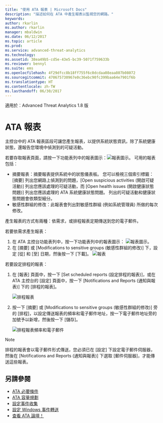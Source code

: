 ```yaml
---
title: "使用 ATA 報表 | Microsoft Docs"
description: "描述如何在 ATA 中產生報表以監視您的網路。"
keywords: 
author: rkarlin
ms.author: rkarlin
manager: mbaldwin
ms.date: 06/12/2017
ms.topic: article
ms.prod: 
ms.service: advanced-threat-analytics
ms.technology: 
ms.assetid: 38ea49b5-cd5e-43e5-bc39-5071f759633b
ms.reviewer: bennyl
ms.suite: ems
ms.openlocfilehash: 4f29dfcc8b18ff755f6c0dcdaa08eaa807b08072
ms.sourcegitcommit: 470675730967e0c36ebc90fc399baa64e7901f6b
ms.translationtype: HT
ms.contentlocale: zh-TW
ms.lasthandoff: 06/30/2017
---
```

適用於︰Advanced Threat Analytics 1.8 版


# <a name="ata-reports"></a>ATA 報表

主控台中的 ATA 報表區段可讓您產生報表，以提供系統狀態資訊，除了系統健康狀態，還報告您環境中偵測到的可疑活動。

若要存取報表頁面，請按一下功能表列中的報表圖示：![報表圖示](./media/ata-report-icon.png)。
可用的報表包括： 
- 摘要報表：摘要報表提供系統中的狀態儀表板。 您可以檢視三個索引標籤：[摘要] 列出您網路上偵測到的問題，[Open suspicious activities (開啟可疑活動)] 列出您應該處理的可疑活動，而 [Open health issues (開啟健康狀態問題)] 列出您應該處理的 ATA 系統健康狀態問題。 列出的可疑活動和健康狀態問題會依類型細分。 
- 敏感性群組的修改：此報表會列出對敏感性群組 (例如系統管理員) 所做的每次修改。

產生報表的方式有兩種：依需求，或排程報表定期傳送到您的電子郵件。

若要依需求產生報表：

1. 在 ATA 主控台功能表列中，按一下功能表列中的報表圖示： ![報表圖示](./media/ata-report-icon.png)。
2. 在 [摘要] 或 [Modifications to sensitive groups (敏感性群組的修改)] 下，設定 [從] 和 [至] 日期，然後按一下 [下載]。 
![報表](./media/reports.png)

若要設定排程的報表：
 
1. 在 [報表] 頁面中，按一下 [Set scheduled reports (設定排程的報表)]，或在 ATA 主控台的 [設定] 頁面中，按一下 [Notifications and Reports (通知與報表)] 下的 [排程的報表]。

   ![排程報表](./media/ata-sched-reports.png)

2. 按一下 [摘要] 或 [Modifications to sensitive groups (敏感性群組的修改)] 旁的 [排程]，以設定傳送報表的頻率和電子郵件地址，按一下電子郵件地址旁的加號予以新增，然後按一下 [儲存]。

   ![排程報表頻率和電子郵件](./media/sched-report1.png)


> [!NOTE]
> 排程的報表會以電子郵件形式傳送，您必須已在 [設定] 下設定電子郵件伺服器，然後在 [Notifications and Reports (通知與報表)] 下選取 [郵件伺服器]，才能傳送這些報表。


## <a name="see-also"></a>另請參閱
- [ATA 必要條件](ata-prerequisites.md)
- [ATA 容量規劃](ata-capacity-planning.md)
- [設定事件收集](configure-event-collection.md)
- [設定 Windows 事件轉送](configure-event-collection.md#configuring-windows-event-forwarding)
- [查看 ATA 論壇！](https://social.technet.microsoft.com/Forums/security/home?forum=mata)
